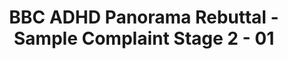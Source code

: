 ---
title: BBC ADHD Panorama Rebuttal - Sample Complaint Stage 2 - 01
permalink: /bbc-adhd-sample-2-01/
redirect_to: https://neveroff.notion.site/Sample-Complaint-2-01-Harm-Bias-Guideline-Breaches-503560a0ec8e49ba857131069e6fbcef
---